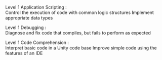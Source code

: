 Level 1 Application Scripting : <br> 
Control the execution of code with common logic structures
Implement appropriate data types

Level 1 Debugging :<br> 
Diagnose and fix code that compiles, but fails to perform as expected

Level 1 Code Comprehension :<br> 
Interpret basic code in a Unity code base
Improve simple code using the features of an IDE
